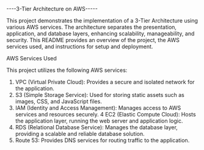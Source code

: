 ----3-Tier Architecture on AWS-----

This project demonstrates the implementation of a 3-Tier Architecture using various AWS services. The architecture separates the presentation, application, and database layers, enhancing scalability, manageability, and security. This README provides an overview of the project, the AWS services used, and instructions for setup and deployment.

AWS Services Used

This project utilizes the following AWS services:

   1. VPC (Virtual Private Cloud): Provides a secure and isolated network for the application.
   2. S3 (Simple Storage Service): Used for storing static assets such as images, CSS, and JavaScript files.
   3. IAM (Identity and Access Management): Manages access to AWS services and resources securely.
   4 EC2 (Elastic Compute Cloud): Hosts the application layer, running the web server and application logic.
   5. RDS (Relational Database Service): Manages the database layer, providing a scalable and reliable database solution.
   6. Route 53: Provides DNS services for routing traffic to the application.


